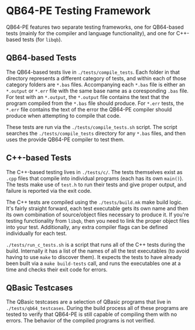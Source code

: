 QB64-PE Testing Framework
=========================

QB64-PE features two separate testing frameworks, one for QB64-based tests
(mainly for the compiler and language functionality), and one for C++-based
tests (for `libqb`).

QB64-based Tests
----------------

The QB64-based tests live in `./tests/compile_tests`. Each folder in that
directory represents a different category of tests, and within each of those
category folders are `*.bas` files. Accompanying each `*.bas` file is either an
`*.output` or `*.err` file with the same base name as a coresponding `.bas`
file.  For test with an `*.output`, the `*.output` file contains the text that
the program compiled from the `*.bas` file should produce. For `*.err` tests,
the `*.err` file contains the text of the error the QB64-PE compiler should
produce when attempting to compile that code.

These tests are run via the `./tests/compile_tests.sh` script. The script
searches the `./tests/compile_tests` directory for any `*.bas` files, and then
uses the provide QB64-PE compiler to test them.

C++-based Tests
---------------

The C++-based testing lives in `./tests/c/`. The tests themselves exist as
`.cpp` files that compile into individual programs (each has its own `main()`).
The tests make use of `test.h` to run their tests and give proper output, and
failure is reported via the exit code.

The C++ tests are compiled using the `./tests/build.mk` make build logic. It's
fairly straight forward, each test executable gets its own name and then its
own combination of source/object files necessary to produce it. If you're
testing functionality from `libqb`, then you need to link the proper object
files into your test.  Additionally, any extra compiler flags can be defined
individually for each test.

`./tests/run_c_tests.sh` is a script that runs all of the C++ tests during the
build. Internally it has a list of the names of all the test executables (to
avoid having to use `make` to discover them). It expects the tests to have
already been built via a `make build-tests` call, and runs the executables one
at a time and checks their exit code for errors.

QBasic Testcases
----------------

The QBasic testcases are a selection of QBasic programs that live in
`./tests/qb64_testcases`. During the build process all of these programs are
tested to verify that QB64-PE is still capable of compiling them with no
errors. The behavior of the compiled programs is not verified.
